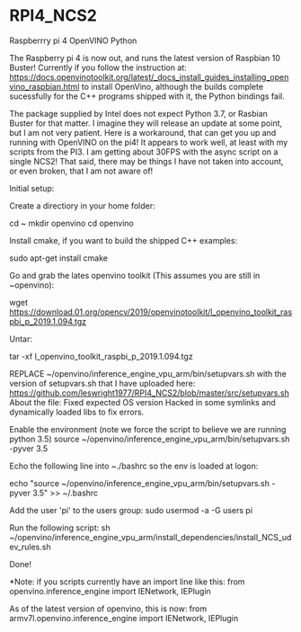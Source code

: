 # RPI4_NCS2
Raspberrry pi 4 OpenVINO Python

The Raspberry pi 4 is now out, and runs the latest version of Raspbian 10 Buster!
Currently if you follow the instruction at: https://docs.openvinotoolkit.org/latest/_docs_install_guides_installing_openvino_raspbian.html
to install OpenVino, although the builds complete sucessfully for the C++ programs shipped with it, the Python bindings fail.

The package supplied by Intel does not expect Python 3.7, or Rasbian Buster for that matter.
I imagine they will release an update at some point, but I am not very patient.
Here is a workaround, that can get you up and running with OpenVINO on the pi4! 
It appears to work well, at least with my scripts from the PI3. I am getting about 30FPS with the async script on a single NCS2!
That said, there may be things I have not taken into account, or even broken, that I am not aware of!


Initial setup:

Create a directiory in your home folder:

cd ~
mkdir openvino
cd openvino

Install cmake, if you want to build the shipped C++ examples:

sudo apt-get install cmake

Go and grab the lates openvino toolkit (This assumes you are still in ~openvino):

wget https://download.01.org/opencv/2019/openvinotoolkit/l_openvino_toolkit_raspbi_p_2019.1.094.tgz

Untar:

tar -xf l_openvino_toolkit_raspbi_p_2019.1.094.tgz

REPLACE ~/openvino/inference_engine_vpu_arm/bin/setupvars.sh with the version of setupvars.sh that I have uploaded here:
https://github.com/leswright1977/RPI4_NCS2/blob/master/src/setupvars.sh 
About the file:
Fixed expected OS version
Hacked in some symlinks and dynamically loaded libs to fix errors. 

Enable the environment (note we force the script to believe we are running python 3.5)
source ~/openvino/inference_engine_vpu_arm/bin/setupvars.sh -pyver 3.5

Echo the following line into ~./bashrc so the env is loaded at logon:

echo "source ~/openvino/inference_engine_vpu_arm/bin/setupvars.sh -pyver 3.5" >> ~/.bashrc

Add the user 'pi' to the users group:
sudo usermod -a -G users pi

Run the following script:
sh ~/openvino/inference_engine_vpu_arm/install_dependencies/install_NCS_udev_rules.sh

Done!

*Note: if you scripts currently have an import line like this:
from openvino.inference_engine import IENetwork, IEPlugin

As of the latest version of openvino, this is now:
from armv7l.openvino.inference_engine import IENetwork, IEPlugin



